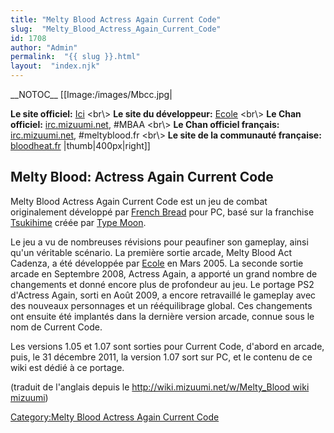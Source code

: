 ```yaml
---
title: "Melty Blood Actress Again Current Code"
slug:  "Melty_Blood_Actress_Again_Current_Code"
id: 1708
author: "Admin"
permalink:  "{{ slug }}.html"
layout:  "index.njk"
---
```


\_\_NOTOC\_\_ \[\[Image:/images/Mbcc.jpg\|

**Le site officiel:** [Ici](http://meltyblood.info/) \<br\\\> **Le site
du développeur:** [Ecole](http://www.e56.info/mbaaps2/index.html)
\<br\\\> **Le Chan officiel:**
[irc.mizuumi.net](http://widget.mibbit.com/?settings=b0c80f1a2b7c9987a0cb0742240f9110&server=irc.mizuumi.net&channel=%23mbaa&noServerTab=false),
\#MBAA \<br\\\> **Le Chan officiel français:**
[irc.mizuumi.net](http://widget.mibbit.com/?settings=40efa8d1d131fba1f623f8f2ac86d382&server=irc.mizuumi.net&channel=%23meltyblood.fr),
\#meltyblood.fr \<br\\\> **Le site de la communauté française:**
[bloodheat.fr](http://www.bloodheat.fr) \|thumb\|400px\|right\]\]

## Melty Blood: Actress Again Current Code

Melty Blood Actress Again Current Code est un jeu de combat
originalement développé par [French
Bread](http://www13.plala.or.jp/french) pour PC, basé sur la franchise
[Tsukihime](http://www.typemoon.org/) créée par [Type
Moon](http://www.typemoon.com/).

Le jeu a vu de nombreuses révisions pour peaufiner son gameplay, ainsi
qu'un véritable scénario. La première sortie arcade, Melty Blood Act
Cadenza, a été développée par
[Ecole](http://www.e56.info/mbaaps2/index.html) en Mars 2005. La seconde
sortie arcade en Septembre 2008, Actress Again, a apporté un grand
nombre de changements et donné encore plus de profondeur au jeu. Le
portage PS2 d'Actress Again, sorti en Août 2009, a encore retravaillé le
gameplay avec des nouveaux personnages et un rééquilibrage global. Ces
changements ont ensuite été implantés dans la dernière version arcade,
connue sous le nom de Current Code.

Les versions 1.05 et 1.07 sont sorties pour Current Code, d'abord en
arcade, puis, le 31 décembre 2011, la version 1.07 sort sur PC, et le
contenu de ce wiki est dédié à ce portage.

(traduit de l'anglais depuis le [http://wiki.mizuumi.net/w/Melty_Blood
wiki
mizuumi](http://wiki.mizuumi.net/w/Melty_Blood_wiki_mizuumi "wikilink"))

[Category:Melty Blood Actress Again Current
Code](Category:Melty_Blood_Actress_Again_Current_Code "wikilink")
